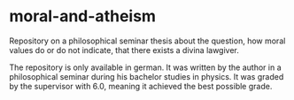# moral-and-atheism
Repository on a philosophical seminar thesis about the question, how moral values do or do not indicate, that there exists a divina lawgiver. 

The repository is only available in german. It was written by the author in a philosophical seminar during his bachelor studies in physics. It was graded by the supervisor with 6.0, meaning it achieved the best possible grade.